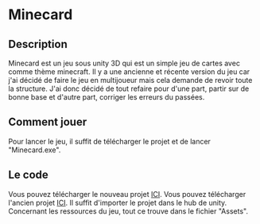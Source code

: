 # Minecard

## Description
Minecard est un jeu sous unity 3D qui est un simple jeu de cartes avec comme thème minecraft.
Il y a une ancienne et récente version du jeu car j'ai décidé de faire le jeu en multijoueur mais cela demande de revoir toute la structure. J'ai donc décidé de tout refaire pour d'une part, partir sur de bonne base et d'autre part, corriger les erreurs du passées.

## Comment jouer
Pour lancer le jeu, il suffit de télécharger le projet et de lancer "Minecard.exe".

## Le code
Vous pouvez télécharger le nouveau projet [ICI](https://www.dropbox.com/s/o3bv9b5h815eifs/Minecard%20-%20Pas%20Compil.zip?dl=0).
Vous pouvez télécharger l'ancien projet [ICI](https://www.dropbox.com/s/jz0zkm3c1jkczko/Minecard%20-%20Pas%20Compil%20%28ancien%29.zip?dl=0).
Il suffit d'importer le projet dans le hub de unity.
Concernant les ressources du jeu, tout ce trouve dans le fichier "Assets".

